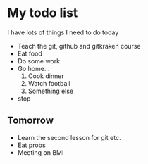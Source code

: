 # My todo list
I have lots of things I need to do today

- Teach the git, github and gitkraken course
- Eat food
- Do some work
- Go home...
  1. Cook dinner
  2. Watch football 
  3. Something else
- stop

## Tomorrow
- Learn the second lesson for git etc.
- Eat probs
- Meeting on BMI
